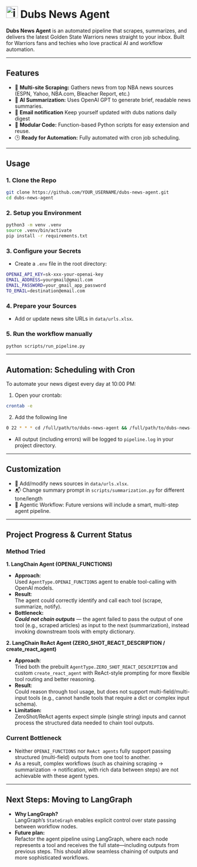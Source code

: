 # <img width="32" height="32" alt="image" src="https://github.com/user-attachments/assets/17c44201-a314-4eb1-9f7b-6238c70c1a4c" /> Dubs News Agent 


**Dubs News Agent** is an automated pipeline that scrapes, summarizes, and delivers the latest Golden State Warriors news straight to your inbox. Built for Warriors fans and techies who love practical AI and workflow automation.

---

## Features

- 🔗 **Multi-site Scraping:** Gathers news from top NBA news sources (ESPN, Yahoo, NBA.com, Bleacher Report, etc.)
- 🤖 **AI Summarization:** Uses OpenAI GPT to generate brief, readable news summaries.
- 📧 **Email notification** Keep yourself updated with dubs nations daily digest
- 📁 **Modular Code:** Function-based Python scripts for easy extension and reuse.
- 🕒 **Ready for Automation:** Fully automated with cron job scheduling.

---


## Usage

### 1. **Clone the Repo**
```bash
git clone https://github.com/YOUR_USERNAME/dubs-news-agent.git
cd dubs-news-agent
```

### 2. **Setup you Environment**
```bash
python3 -m venv .venv
source .venv/bin/activate
pip install -r requirements.txt
```

### 3. **Configure your Secrets**
- Create a `.env` file in the root directory:
```bash
OPENAI_API_KEY=sk-xxx-your-openai-key
EMAIL_ADDRESS=yourgmail@gmail.com
EMAIL_PASSWORD=your_gmail_app_password
TO_EMAIL=destination@email.com
```

### 4. **Prepare your Sources**
- Add or update news site URLs in `data/urls.xlsx`.

### 5. **Run the workflow manually**
```bash
python scripts/run_pipeline.py
```

---

## Automation: Scheduling with Cron
To automate your news digest every day at 10:00 PM:
1. Open your crontab:
```bash
crontab -e
```

2. Add the following line
```bash
0 22 * * * cd /full/path/to/dubs-news-agent && /full/path/to/dubs-news-agent/.venv/bin/python scripts/run_pipeline.py >> pipeline.log 2>&1
```

- All output (including errors) will be logged to `pipeline.log` in your project directory.

---

## Customization
- 📝 Add/modify news sources in `data/urls.xlsx`.
- 📬 Change summary prompt in `scripts/summarization.py` for different tone/length
- 🤝 Agentic Workflow: Future versions will include a smart, multi-step agent pipeline.

---

## Project Progress & Current Status

### Method Tried
**1. LangChain Agent (OPENAI_FUNCTIONS)**
   - **Approach**: \
     Used `AgentType.OPENAI_FUNCTIONS` agent to enable tool-calling with OpenAI models.
   - **Result**: \
     The agent could correctly identify and call each tool (scrape, summarize, notify).
   - **Bottleneck:** \
     _**Could not chain outputs**_ — the agent failed to pass the output of one tool (e.g., scraped articles) as input to the next (summarization), instead invoking downstream tools with empty dictionary.

**2. LangChain ReAct Agent (ZERO_SHOT_REACT_DESCRIPTION / create_react_agent)**
   - **Approach**: \
     Tried both the prebuilt `AgentType.ZERO_SHOT_REACT_DESCRIPTION` and custom `create_react_agent` with ReAct-style prompting for more flexible tool routing and better reasoning.
   - **Result**: \
     Could reason through tool usage, but does not support multi-field/multi-input tools (e.g., cannot handle tools that require a dict or complex input schema).
   - **Limitation:** \
     ZeroShot/ReAct agents expect simple (single string) inputs and cannot process the structured data needed to chain tool outputs.

### Current Bottleneck
- Neither `OPENAI_FUNCTIONS` nor `ReAct agents` fully support passing structured (multi-field) outputs from one tool to another.
- As a result, complex workflows (such as chaining scraping → summarization → notification, with rich data between steps) are not achievable with these agent types.
  
---

## Next Steps: Moving to LangGraph
- **Why LangGraph?** \
  LangGraph’s `StateGraph` enables explicit control over state passing between workflow nodes.
- **Future plan:** \
  Refactor the agent pipeline using LangGraph, where each node represents a tool and receives the full state—including outputs from previous steps. This should allow seamless chaining of outputs and more sophisticated workflows.


